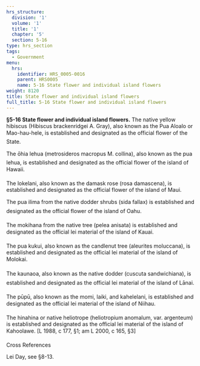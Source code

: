 ```yaml
---
hrs_structure:
  division: '1'
  volume: '1'
  title: '1'
  chapter: '5'
  section: 5-16
type: hrs_section
tags:
  - Government
menu:
  hrs:
    identifier: HRS_0005-0016
    parent: HRS0005
    name: 5-16 State flower and individual island flowers
weight: 8120
title: State flower and individual island flowers
full_title: 5-16 State flower and individual island flowers
---
```

**§5-16 State flower and individual island flowers.** The native yellow hibiscus (Hibiscus brackenridgei A. Gray), also known as the Pua Aloalo or Mao-hau-hele, is established and designated as the official flower of the State.

The ōhia lehua (metrosideros macropus M. collina), also known as the pua lehua, is established and designated as the official flower of the island of Hawaii.

The lokelani, also known as the damask rose (rosa damascena), is established and designated as the official flower of the island of Maui.

The pua ilima from the native dodder shrubs (sida fallax) is established and designated as the official flower of the island of Oahu.

The mokihana from the native tree (pelea anisata) is established and designated as the official lei material of the island of Kauai.

The pua kukui, also known as the candlenut tree (aleurites moluccana), is established and designated as the official lei material of the island of Molokai.

The kaunaoa, also known as the native dodder (cuscuta sandwichiana), is established and designated as the official lei material of the island of Lānai.

The pūpū, also known as the momi, laiki, and kahelelani, is established and designated as the official lei material of the island of Niihau.

The hinahina or native heliotrope (heliotropium anomalum, var. argenteum) is established and designated as the official lei material of the island of Kahoolawe. [L 1988, c 177, §1; am L 2000, c 165, §3]

Cross References

Lei Day, see §8-13.